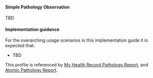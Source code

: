 #### Simple Pathology Observation
TBD

#### Implementation guidance
For the overarching usage scenarios in this implementation guide it is expected that:
* TBD

This profile is referenced by [My Health Record Pathology Report](StructureDefinition-diagnosticreport-path-mhr-1.html), and [Atomic Pathology Report](StructureDefinition-diagnosticreport-path-atomic-1.html).